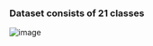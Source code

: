 ### Dataset consists of 21 classes

![image](https://github.com/SadhanaParameswaran/21AIE312_2023/assets/73754194/58aabc6e-63ca-4a4b-87d2-8a0a23b3582e)
